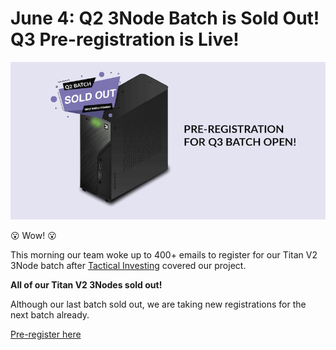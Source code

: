 # June 4: Q2 3Node Batch is Sold Out! Q3 Pre-registration is Live!

![](img/q2_sold_out.png)

😮 Wow! 😮

This morning our team woke up to 400+ emails to register for our Titan V2 3Node batch after [Tactical Investing](https://www.youtube.com/channel/UCPRC2wIfZtAlzCa_6iKE46w) covered our project.

**All of our Titan V2 3Nodes sold out!**

Although our last batch sold out, we are taking new registrations for the next batch already. 

[Pre-register here](http://next3nodebatch.threefold.io/)
